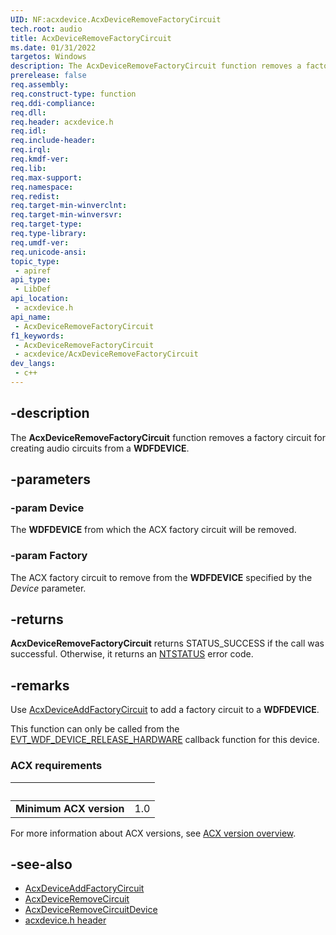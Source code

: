 ```yaml
---
UID: NF:acxdevice.AcxDeviceRemoveFactoryCircuit
tech.root: audio
title: AcxDeviceRemoveFactoryCircuit
ms.date: 01/31/2022
targetos: Windows
description: The AcxDeviceRemoveFactoryCircuit function removes a factory circuit for creating audio circuits from a WDFDEVICE.
prerelease: false
req.assembly: 
req.construct-type: function
req.ddi-compliance: 
req.dll: 
req.header: acxdevice.h
req.idl: 
req.include-header: 
req.irql: 
req.kmdf-ver: 
req.lib: 
req.max-support: 
req.namespace: 
req.redist: 
req.target-min-winverclnt: 
req.target-min-winversvr: 
req.target-type: 
req.type-library: 
req.umdf-ver: 
req.unicode-ansi: 
topic_type:
 - apiref
api_type:
 - LibDef
api_location:
 - acxdevice.h
api_name:
 - AcxDeviceRemoveFactoryCircuit
f1_keywords:
 - AcxDeviceRemoveFactoryCircuit
 - acxdevice/AcxDeviceRemoveFactoryCircuit
dev_langs:
 - c++
---
```


## -description

The **AcxDeviceRemoveFactoryCircuit** function removes a factory circuit for creating audio circuits from a **WDFDEVICE**.

## -parameters

### -param Device

The **WDFDEVICE** from which the ACX factory circuit will be removed.

### -param Factory

The ACX factory circuit to remove from the **WDFDEVICE** specified by the *Device* parameter.

## -returns

**AcxDeviceRemoveFactoryCircuit** returns STATUS_SUCCESS if the call was successful. Otherwise, it returns an [NTSTATUS](/windows-hardware/drivers/kernel/using-ntstatus-values) error code.

## -remarks

Use [AcxDeviceAddFactoryCircuit](nf-acxdevice-acxdeviceaddfactorycircuit.md) to add a factory circuit to a **WDFDEVICE**.

This function can only be called from the [EVT_WDF_DEVICE_RELEASE_HARDWARE](/windows-hardware/drivers/ddi/wdfdevice/nc-wdfdevice-evt_wdf_device_release_hardware) callback function for this device.

### ACX requirements

| &nbsp; | &nbsp; |
| ---- |:---- |
| **Minimum ACX version** | 1.0 |

For more information about ACX versions, see [ACX version overview](/windows-hardware/drivers/audio/acx-version-overview).

## -see-also

* [AcxDeviceAddFactoryCircuit](nf-acxdevice-acxdeviceaddfactorycircuit.md)
* [AcxDeviceRemoveCircuit](nf-acxdevice-acxdeviceremovecircuit.md)
* [AcxDeviceRemoveCircuitDevice](nf-acxdevice-acxdeviceremovecircuitdevice.md)
* [acxdevice.h header](index.md)

